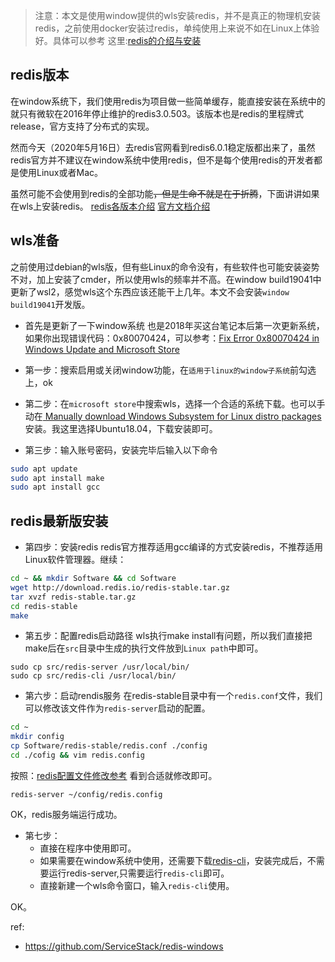 > 注意：本文是使用window提供的wls安装redis，并不是真正的物理机安装redis，之前使用docker安装过redis，单纯使用上来说不如在Linux上体验好。具体可以参考 这里:[redis的介绍与安装](https://shafish.cn/1222.html)

## redis版本
在window系统下，我们使用redis为项目做一些简单缓存，能直接安装在系统中的就只有微软在2016年停止维护的redis3.0.503。该版本也是redis的里程牌式release，官方支持了分布式的实现。

然而今天（2020年5月16日）去redis官网看到redis6.0.1稳定版都出来了，虽然redis官方并不建议在window系统中使用redis，但不是每个使用redis的开发者都是使用Linux或者Mac。

虽然可能不会使用到redis的全部功能~~，但是生命不就是在于折腾~~，下面讲讲如果在wls上安装redis。
[redis各版本介绍](https://www.cnblogs.com/xingxia/p/redis_versions.html)
[官方文档介绍](https://redis.io/documentation)

## wls准备
之前使用过debian的wls版，但有些Linux的命令没有，有些软件也可能安装姿势不对，加上安装了cmder，所以使用wls的频率并不高。在window build19041中更新了wsl2，感觉wls这个东西应该还能干上几年。本文不会安装`window build19041`开发版。
- 首先是更新了一下window系统
也是2018年买这台笔记本后第一次更新系统，如果你出现错误代码：0x80070424，可以参考：[Fix Error 0x80070424 in Windows Update and Microsoft Store](https://www.winhelponline.com/blog/error-0x80070424-windows-update-and-microsoft-store/)

- 第一步：搜索启用或关闭window功能，在`适用于linux的window子系统`前勾选上，ok
- 第二步：在`microsoft store`中搜索wls，选择一个合适的系统下载。也可以手动在[ Manually download Windows Subsystem for Linux distro packages ](https://docs.microsoft.com/en-us/windows/wsl/install-manual)安装。我这里选择Ubuntu18.04，下载安装即可。

- 第三步：输入账号密码，安装完毕后输入以下命令
```bash
sudo apt update
sudo apt install make
sudo apt install gcc
```

## redis最新版安装

- 第四步：安装redis
redis官方推荐适用gcc编译的方式安装redis，不推荐适用Linux软件管理器。继续：
```bash
cd ~ && mkdir Software && cd Software
wget http://download.redis.io/redis-stable.tar.gz
tar xvzf redis-stable.tar.gz
cd redis-stable
make
```

- 第五步：配置redis启动路径
wls执行make install有问题，所以我们直接把make后在`src`目录中生成的执行文件放到`Linux path`中即可。
```
sudo cp src/redis-server /usr/local/bin/
sudo cp src/redis-cli /usr/local/bin/
```

- 第六步：启动rendis服务
在redis-stable目录中有一个`redis.conf`文件，我们可以修改该文件作为`redis-server`启动的配置。
```bash
cd ~
mkdir config
cp Software/redis-stable/redis.conf ./config
cd ./cofig && vim redis.config
```
按照：[redis配置文件修改参考](https://gitee.com/shafish/frame_learn/blob/master/redis/%E6%9C%89%E5%9F%BA%E7%A1%80-redis%E9%85%8D%E7%BD%AE%E6%96%87%E4%BB%B6%E8%AF%B4%E6%98%8E-%E5%85%A5%E5%8F%A3.md) 看到合适就修改即可。

```
redis-server ~/config/redis.config
```

OK，redis服务端运行成功。

- 第七步：
    - 直接在程序中使用即可。
    - 如果需要在window系统中使用，还需要下载[redis-cli](https://github.com/ServiceStack/redis-windows/raw/master/downloads/redis-latest.zip)，安装完成后，不需要运行redis-server,只需要运行`redis-cli`即可。
    - 直接新建一个wls命令窗口，输入`redis-cli`使用。

OK。

ref:
- https://github.com/ServiceStack/redis-windows